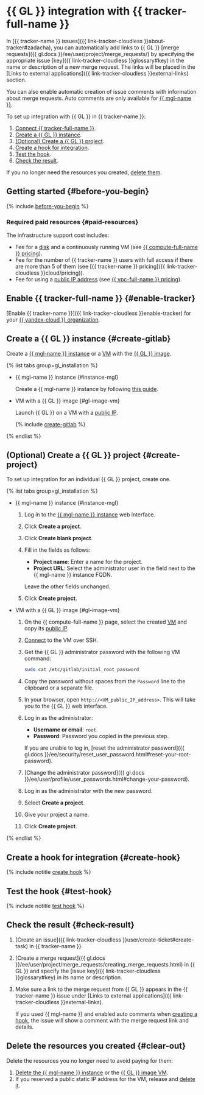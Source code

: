 # {{ GL }} integration with {{ tracker-full-name }}


In [{{ tracker-name }} issues]({{ link-tracker-cloudless }}about-tracker#zadacha), you can automatically add links to {{ GL }} [merge requests]({{ gl.docs }}/ee/user/project/merge_requests/) by specifying the appropriate issue [key]({{ link-tracker-cloudless }}glossary#key) in the name or description of a new merge request. The links will be placed in the [Links to external applications]({{ link-tracker-cloudless }}external-links) section.

You can also enable automatic creation of issue comments with information about merge requests. Auto comments are only available for [{{ mgl-name }}](../../managed-gitlab/).

To set up integration with {{ GL }} in {{ tracker-name }}:

1. [Connect {{ tracker-full-name }}](#enable-tracker).
1. [Create a {{ GL }} instance](#create-gitlab).
1. [(Optional) Create a {{ GL }} project](#create-project).
1. [Create a hook for integration](#create-hook).
1. [Test the hook](#test-hook).
1. [Check the result](#check-result).

If you no longer need the resources you created, [delete them](#clear-out).

## Getting started {#before-you-begin}

{% include [before-you-begin](../_tutorials_includes/before-you-begin.md) %}

### Required paid resources {#paid-resources}

The infrastructure support cost includes:

* Fee for a [disk](../../compute/concepts/disk.md) and a continuously running VM (see [{{ compute-full-name }} pricing](../../compute/pricing.md)).
* Fee for the number of {{ tracker-name }} users with full access if there are more than 5 of them (see [{{ tracker-name }} pricing]({{ link-tracker-cloudless }}cloud/pricing)).
* Fee for using a [public IP address](../../vpc/concepts/address.md#public-addresses) (see [{{ vpc-full-name }} pricing](../../vpc/pricing.md)).

## Enable {{ tracker-full-name }} {#enable-tracker}

[Enable {{ tracker-name }}]({{ link-tracker-cloudless }}enable-tracker) for your [{{ yandex-cloud }} organization](../../organization/).

## Create a {{ GL }} instance {#create-gitlab}

Create a [{{ mgl-name }} instance](../../managed-gitlab/concepts/index.md#instance) or a [VM](../../compute/concepts/vm.md) with the [{{ GL }} image](../../compute/concepts/image.md).

{% list tabs group=gl_installation %}

- {{ mgl-name }} instance {#instance-mgl}

    Create a {{ mgl-name }} instance by following [this guide](../../managed-gitlab/quickstart.md#instance-create).

- VM with a {{ GL }} image {#gl-image-vm}

    Launch {{ GL }} on a VM with a [public IP](../../vpc/concepts/address.md#public-addresses).

    {% include [create-gitlab](../../_includes/managed-gitlab/create.md) %}

{% endlist %}

## (Optional) Create a {{ GL }} project {#create-project}

To set up integration for an individual {{ GL }} project, create one.

{% list tabs group=gl_installation %}

- {{ mgl-name }} instance {#instance-mgl}

    1. Log in to the [{{ mgl-name }} instance](../../managed-gitlab/concepts/index.md#instance) web interface.
    1. Click **Create a project**.
    1. Click **Create blank project**.
    1. Fill in the fields as follows:
        * **Project name**: Enter a name for the project.
        * **Project URL**: Select the administrator user in the field next to the {{ mgl-name }} instance FQDN.

        Leave the other fields unchanged.
    1. Click **Create project**.

- VM with a {{ GL }} image {#gl-image-vm}

    1. On the {{ compute-full-name }} page, select the created [VM](../../compute/concepts/vm.md) and copy its [public IP](../../vpc/concepts/address.md#public-addresses).
    1. [Connect](../../compute/operations/vm-connect/ssh.md) to the VM over SSH.
    1. Get the {{ GL }} administrator password with the following VM command:

        ```bash
        sudo cat /etc/gitlab/initial_root_password
        ```

    1. Copy the password without spaces from the `Password` line to the clipboard or a separate file.
    1. In your browser, open `http://<VM_public_IP_address>`. This will take you to the {{ GL }} web interface.
    1. Log in as the administrator:
        * **Username or email**: `root`.
        * **Password**: Password you copied in the previous step.

        If you are unable to log in, [reset the administrator password]({{ gl.docs }}/ee/security/reset_user_password.html#reset-your-root-password).
    1. [Change the administrator password]({{ gl.docs }}/ee/user/profile/user_passwords.html#change-your-password).
    1. Log in as the administrator with the new password.
    1. Select **Create a project**.
    1. Give your project a name.
    1. Click **Create project**.

{% endlist %}

## Create a hook for integration {#create-hook}

{% include notitle [create hook](../../_includes/managed-gitlab/create-hook.md) %}

## Test the hook {#test-hook}

{% include notitle [test hook](../../_includes/managed-gitlab/test-hook.md) %}

## Check the result {#check-result}

1. [Create an issue]({{ link-tracker-cloudless }}user/create-ticket#create-task) in {{ tracker-name }}.
1. [Create a merge request]({{ gl.docs }}/ee/user/project/merge_requests/creating_merge_requests.html) in {{ GL }} and specify the [issue key]({{ link-tracker-cloudless }}glossary#key) in its name or description.
1. Make sure a link to the merge request from {{ GL }} appears in the {{ tracker-name }} issue under [Links to external applications]({{ link-tracker-cloudless }}external-links).

    If you used {{ mgl-name }} and enabled auto comments when [creating a hook](#create-hook), the issue will show a comment with the merge request link and details.

## Delete the resources you created {#clear-out}

Delete the resources you no longer need to avoid paying for them:

1. [Delete the {{ mgl-name }} instance](../../managed-gitlab/operations/instance/instance-delete.md) or the [{{ GL }} image VM](../../compute/operations/vm-control/vm-delete.md).
1. If you reserved a public static IP address for the VM, release and [delete it](../../vpc/operations/address-delete.md).
